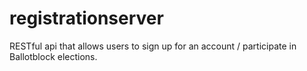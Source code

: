 # registrationserver
RESTful api that allows users to sign up for an account / participate in
Ballotblock elections.
